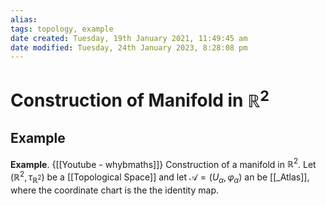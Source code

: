 ```yaml
---
alias: 
tags: topology, example
date created: Tuesday, 19th January 2021, 11:49:45 am
date modified: Tuesday, 24th January 2023, 8:28:08 pm
---
```

# Construction of Manifold in $\mathbb{R}^2$

## Example

**Example**. {[[Youtube - whybmaths]]} Construction of a manifold in $\mathbb{R}^2$. Let $(\mathbb{R}^2, \tau_{\mathbb{R}^2})$ be a [[Topological Space]] and let $\mathcal{A}=(U_\alpha, \varphi_\alpha)$ an be [[_Atlas]], where the coordinate chart is the the identity map.